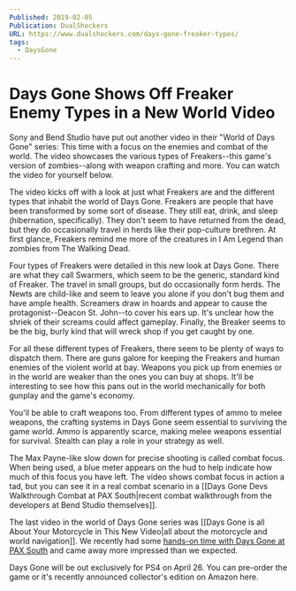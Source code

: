 ```yaml
---
Published: 2019-02-05
Publication: DualShockers
URL: https://www.dualshockers.com/days-gone-freaker-types/
tags:
  - DaysGone
---
```

# Days Gone Shows Off Freaker Enemy Types in a New World Video

Sony and Bend Studio have put out another video in their "World of Days Gone" series: This time with a focus on the enemies and combat of the world. The video showcases the various types of Freakers--this game's version of zombies--along with weapon crafting and more. You can watch the video for yourself below.

The video kicks off with a look at just what Freakers are and the different types that inhabit the world of Days Gone. Freakers are people that have been transformed by some sort of disease. They still eat, drink, and sleep (hibernation, specifically). They don't seem to have returned from the dead, but they do occasionally travel in herds like their pop-culture brethren. At first glance, Freakers remind me more of the creatures in I Am Legend than zombies from The Walking Dead.

Four types of Freakers were detailed in this new look at Days Gone. There are what they call Swarmers, which seem to be the generic, standard kind of Freaker. The travel in small groups, but do occasionally form herds. The Newts are child-like and seem to leave you alone if you don't bug them and have ample health. Screamers draw in hoards and appear to cause the protagonist--Deacon St. John--to cover his ears up. It's unclear how the shriek of their screams could affect gameplay. Finally, the Breaker seems to be the big, burly kind that will wreck shop if you get caught by one.

For all these different types of Freakers, there seem to be plenty of ways to dispatch them. There are guns galore for keeping the Freakers and human enemies of the violent world at bay. Weapons you pick up from enemies or in the world are weaker than the ones you can buy at shops. It'll be interesting to see how this pans out in the world mechanically for both gunplay and the game's economy.

You'll be able to craft weapons too. From different types of ammo to melee weapons, the crafting systems in Days Gone seem essential to surviving the game world. Ammo is apparently scarce, making melee weapons essential for survival. Stealth can play a role in your strategy as well.

The Max Payne-like slow down for precise shooting is called combat focus. When being used, a blue meter appears on the hud to help indicate how much of this focus you have left. The video shows combat focus in action a tad, but you can see it in a real combat scenario in a [[Days Gone Devs Walkthrough Combat at PAX South|recent combat walkthrough from the developers at Bend Studio themselves]].

The last video in the world of Days Gone series was [[Days Gone is all About Your Motorcycle in This New Video|all about the motorcycle and world navigation]]. We recently had some [hands-on time with Days Gone at PAX South](https://www.dualshockers.com/pax-south-2019-day-1-recap/) and came away more impressed than we expected.

Days Gone will be out exclusively for PS4 on April 26. You can pre-order the game or it's recently announced collector's edition on Amazon here.
